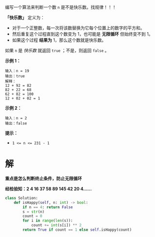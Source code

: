 编写一个算法来判断一个数 `n` 是不是快乐数。找规律！！！

**「快乐数」** 定义为：

- 对于一个正整数，每一次将该数替换为它每个位置上的数字的平方和。
- 然后重复这个过程直到这个数变为 1，也可能是 **无限循环** 但始终变不到 1。
- 如果这个过程 **结果为** 1，那么这个数就是快乐数。

如果 `n` 是 *快乐数* 就返回 `true` ；不是，则返回 `false` 。

 

**示例 1：**

```
输入：n = 19
输出：true
解释：
12 + 92 = 82
82 + 22 = 68
62 + 82 = 100
12 + 02 + 02 = 1
```

**示例 2：**

```
输入：n = 2
输出：false
```

 

**提示：**

- `1 <= n <= 231 - 1`

# 解

**重点是怎么判断终止条件，防止无限循环**

**经检验知：2 4 16 37 58 89 145 42 20 4……**

```python
class Solution:
    def isHappy(self, n: int) -> bool:
        if n == 4: return False
        s = str(n)
        count = 0
        for i in range(len(s)):
            count += int(s[i]) ** 2
        return True if count == 1 else self.isHappy(count)
```

